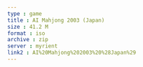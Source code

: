 ```yaml
---
type : game
title : AI Mahjong 2003 (Japan)
size : 41.2 M
format : iso
archive : zip
server : myrient
link2 : AI%20Mahjong%202003%20%28Japan%29
---
```

